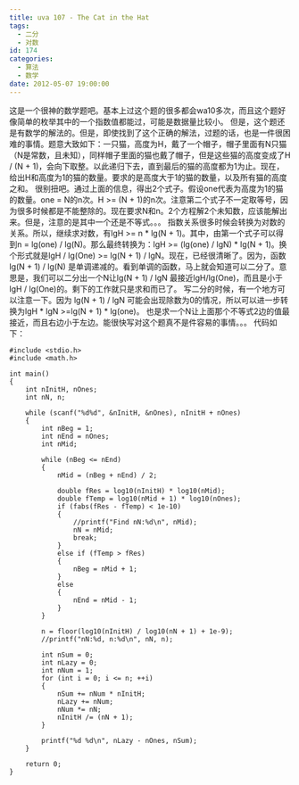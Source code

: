 ```yaml
---
title: uva 107 - The Cat in the Hat
tags:
  - 二分
  - 对数
id: 174
categories:
  - 算法
  - 数学
date: 2012-05-07 19:00:00
---
```


这是一个很神的数学题吧。基本上过这个题的很多都会wa10多次，而且这个题好像简单的枚举其中的一个指数值都能过，可能是数据量比较小。
但是，这个题还是有数学的解法的。但是，即使找到了这个正确的解法，过题的话，也是一件很困难的事情。题意大致如下：一只猫，高度为H，戴了一个帽子，帽子里面有N只猫（N是常数，且未知），同样帽子里面的猫也戴了帽子，但是这些猫的高度变成了H / (N + 1)，会向下取整。以此递归下去，直到最后的猫的高度都为1为止。现在，给出H和高度为1的猫的数量。要求的是高度大于1的猫的数量，以及所有猫的高度之和。
很别扭吧。通过上面的信息，得出2个式子。假设one代表为高度为1的猫的数量。one = N的n次。H >= (N + 1)的n次。注意第二个式子不一定取等号，因为很多时候都是不能整除的。现在要求N和n。2个方程解2个未知数，应该能解出来。但是，注意的是其中一个还是不等式。。。
指数关系很多时候会转换为对数的关系。所以，继续求对数，有lgH >= n * lg(N + 1)。其中，由第一个式子可以得到n = lg(one) / lg(N)。那么最终转换为：lgH >= (lg(one) / lgN) * lg(N + 1)。换个形式就是lgH / lg(One) >= lg(N + 1) / lgN。现在，已经很清晰了。因为，函数lg(N + 1) / lg(N) 是单调递减的。看到单调的函数，马上就会知道可以二分了。意思是，我们可以二分出一个N让lg(N + 1) / lgN 最接近lgH/lg(One)，而且是小于lgH / lg(One)的。剩下的工作就只是求和而已了。
写二分的时候，有一个地方可以注意一下。因为 lg(N + 1) / lgN 可能会出现除数为0的情况，所以可以进一步转换为lgH * lgN >=lg(N + 1) * lg(one)。 也是求一个N让上面那个不等式2边的值最接近，而且右边小于左边。能很快写对这个题真不是件容易的事情。。。
代码如下：
``` stylus
#include <stdio.h>
#include <math.h>

int main()
{
    int nInitH, nOnes;
    int nN, n;

    while (scanf("%d%d", &nInitH, &nOnes), nInitH + nOnes)
    {
        int nBeg = 1;
        int nEnd = nOnes;
        int nMid;

        while (nBeg <= nEnd)
        {
            nMid = (nBeg + nEnd) / 2;

            double fRes = log10(nInitH) * log10(nMid);
            double fTemp = log10(nMid + 1) * log10(nOnes);
            if (fabs(fRes - fTemp) < 1e-10)
            {
                //printf("Find nN:%d\n", nMid);
                nN = nMid;
                break;
            }
            else if (fTemp > fRes)
            {
                nBeg = nMid + 1;
            }
            else
            {
                nEnd = nMid - 1;
            }
        }

        n = floor(log10(nInitH) / log10(nN + 1) + 1e-9);
        //printf("nN:%d, n:%d\n", nN, n);

        int nSum = 0;
        int nLazy = 0;
        int nNum = 1;
        for (int i = 0; i <= n; ++i)
        {
            nSum += nNum * nInitH;
            nLazy += nNum;
            nNum *= nN;
            nInitH /= (nN + 1);
        }

        printf("%d %d\n", nLazy - nOnes, nSum);
    }

    return 0;
}
```